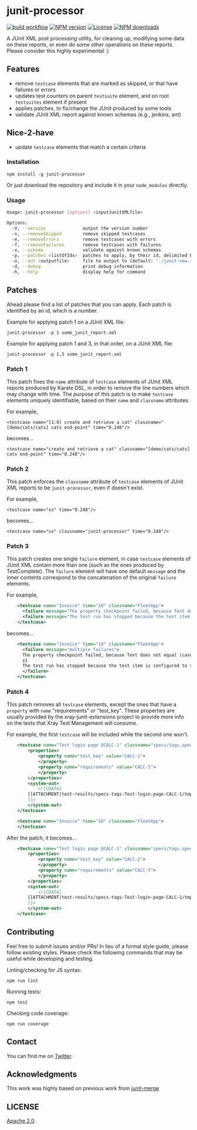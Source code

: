 # junit-processor

[![build workflow](https://github.com//bitcoder/junit-processor/actions/workflows/build.yml/badge.svg)](https://github.com/X/bitcoder/junit-processor/actions/workflows/build.yml)
[![NPM version](https://img.shields.io/npm/v/junit-processor.svg)](https://www.npmjs.com/package/junit-processor) [![License](https://img.shields.io/github/license/bitcoder/junit-processor.svg)](https://github.com/bitcoder/junit-processor/blob/main/LICENSE)
[![NPM downloads](https://img.shields.io/npm/dw/junit-processor.svg)](https://www.npmjs.com/package/junit-processor)


A JUnit XML post processing utility, for cleaning up, modifying some data on these reports, or even do some other operations on these reports.
Please consider this highly experimental :)


## Features

- remove `testcase` elements that are marked as skipped, or that have failures or errors
- updates test counters on parent `testsuite` element, and on root `testsuites` element if present
- applies patches, to fix/change the JUnit produced by some tools
- validate JUnit XML report against known schemas (e.g., jenkins, ant)

## Nice-2-have

- update `testcase` elements that match a certain criteria

### Installation

    npm install -g junit-processor

Or just download the repository and include it in your `node_modules` directly.

### Usage

```bash
Usage: junit-processor [options] <inputJunitXMLfile>

Options:
  -V, --version              output the version number
  -s, --removeSkipped        remove skipped testcases
  -e, --removeErrors         remove testcases with errors
  -f, --removeFailures       remove testcases with failures
  -x, --schema               validate against known schemas
  -p, --patches <listOfIds>  patches to apply, by their id, delimited by comma; see https://github.com/bitcoder/junit-processor#readme
  -o, --out <outputfile>     file to output to (default: "./junit-new.xml")
  -d, --debug                print debug information
  -h, --help                 display help for command
```

## Patches

Ahead please find a list of patches that you can apply. Each patch is identified by an id, which is a number.

Example for applying patch 1 on a JUnit XML file:

    junit-processor -p 1 some_junit_report.xml

Example for applying patch 1 and 3, in that order, on a JUnit XML file:

    junit-processor -p 1,3 some_junit_report.xml

### Patch 1

This patch fixes the `name` attribute of `testcase` elements of JUnit XML reports produced by Karate DSL, in order to remove the line numbers which may change with time.
The purpose of this patch is to make `testcase` elements uniquely identifiable, based on their `name` and `classname` attributes.

For example,

`<testcase name="[1:9] create and retrieve a cat" classname="[demo/cats/cats] cats end-point" time="0.248"/>`

becomes...

`<testcase name="create and retrieve a cat" classname="[demo/cats/cats] cats end-point" time="0.248"/>`

### Patch 2

This patch enforces the `classname` attribute of `testcase` elements of JUnit XML reports to be `junit-processor`, even if doesn't exist.

For example,

`<testcase name="xx" time="0.248"/>`

becomes...

`<testcase name="xx" classname="junit-processor" time="0.248"/>`


### Patch 3

This patch creates one single `failure` element, in case `testcase` elements of JUnit XML contain more than one (such as the ones produced by TestComplete). The `failure` element will have one default `message` and the inner contents correspond to the concatenation of the original `failure` elements.

For example,

```xml
    <testcase name="Invoice" time="18" classname="FleetApp">
      <failure message="The property checkpoint failed, because Text does not equal (case-sensitive) &quot;150.0&quot;. See Details for additional information.">x1</failure>
      <failure message="The test run has stopped because the test item is configured to stop on errors."></failure>
    </testcase>
```

becomes...

```xml
    <testcase name="Invoice" time="18" classname="FleetApp">
      <failure message="multiple failures">
      The property checkpoint failed, because Text does not equal (case-sensitive) &quot;150.0&quot;. See Details for additional information.
      x1
      The test run has stopped because the test item is configured to stop on errors
      </failure>
    </testcase>
```

### Patch 4

This patch removes all `testcase` elements, except the ones that have a `property` with `name` "requirements" or "test_key". These properties are usually provided by the xray-junit-extensions project to provide more info on the tests that Xray Test Management will consume.

For example, the first `testcase` will be included while the second one won't.

```xml
    <testcase name="Test login page @CALC-1" classname="specs/tags.spec.mjs:3:1 › Test login page @CALC-1" time="3.767">
        <properties>
            <property name="test_key" value="CALC-2">
            </property>
            <property name="requirements" value="CALC-5">
            </property>
        </properties>
        <system-out>
            <![CDATA[
        [[ATTACHMENT|test-results/specs-tags-Test-login-page-CALC-1/tmp_screenshot.png]]
        ]]>
        </system-out>
    </testcase>

    <testcase name="Invoice" time="18" classname="FleetApp">
    </testcase>
```

After the patch, it becomes...

```xml
    <testcase name="Test login page @CALC-1" classname="specs/tags.spec.mjs:3:1 › Test login page @CALC-1" time="3.767">
        <properties>
            <property name="test_key" value="CALC-2">
            </property>
            <property name="requirements" value="CALC-5">
            </property>
        </properties>
        <system-out>
            <![CDATA[
        [[ATTACHMENT|test-results/specs-tags-Test-login-page-CALC-1/tmp_screenshot.png]]
        ]]>
        </system-out>
    </testcase>
```

## Contributing

Feel free to submit issues and/or PRs! In lieu of a formal style guide,  please follow existing styles.
Please check the following commands that may be useful while developing and testing.

Linting/checking for JS syntax:

    npm run lint

Running tests:

    npm test

Checking code coverage:

    npm run coverage

## Contact

You can find me on [Twitter](https://twitter.com/darktelecom).

## Acknowledgments

This work was highly based on previous work from [junit-merge](https://github.com/drazisil/junit-merge)

## LICENSE

[Apache 2.0](LICENSE).
